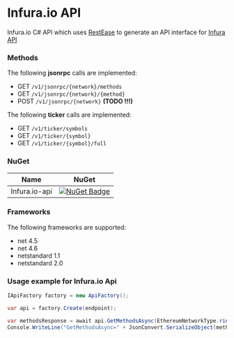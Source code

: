 # Infura.io API
Infura.io C# API which uses [RestEase](https://github.com/canton7/RestEase) to generate an API interface for [Infura API](https://infura.docs.apiary.io/api-description-document)

### Methods

The following **jsonrpc** calls are implemented:
- GET `/v1/jsonrpc/{network}/methods`
- GET `/v1/jsonrpc/{network}/{method}`
- POST `/v1/jsonrpc/{network}` **(TODO !!!)**

The following **ticker** calls are implemented:
- GET `/v1/ticker/symbols`
- GET `/v1/ticker/{symbol}`
- GET `/v1/ticker/{symbol}/full`

### NuGet

| Name | NuGet |
| ---- | ----- |
| Infura.io-api | [![NuGet Badge](https://buildstats.info/nuget/Infura.Client)](https://www.nuget.org/packages/Infura.io-api) |

### Frameworks
The following frameworks are supported:
- net 4.5
- net 4.6
- netstandard 1.1
- netstandard 2.0


### Usage example for Infura.io Api

``` c#
IApiFactory factory = new ApiFactory();

var api = factory.Create(endpoint);

var methodsResponse = await api.GetMethodsAsync(EthereumNetworkType.rinkeby);
Console.WriteLine("GetMethodsAsync=" + JsonConvert.SerializeObject(methodsResponse, Formatting.Indented));
```

